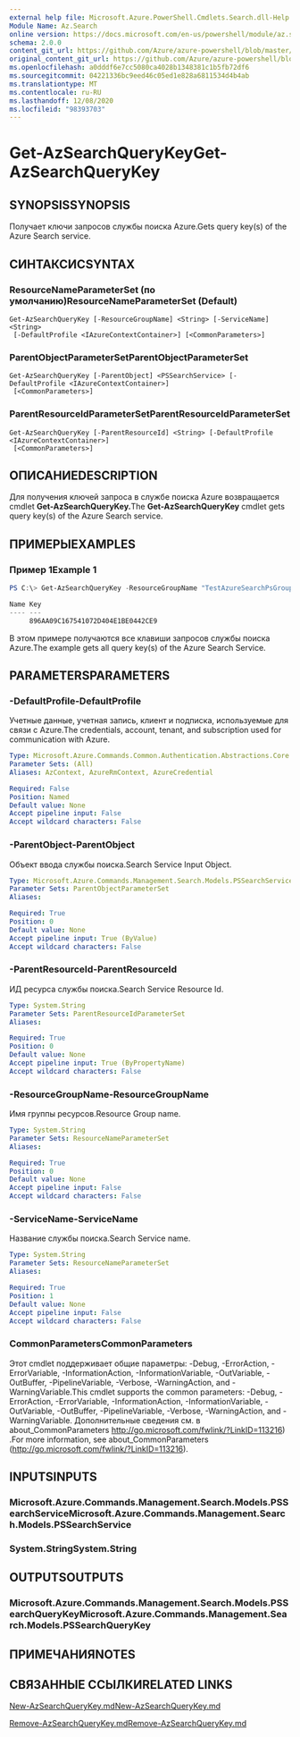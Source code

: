 ```yaml
---
external help file: Microsoft.Azure.PowerShell.Cmdlets.Search.dll-Help.xml
Module Name: Az.Search
online version: https://docs.microsoft.com/en-us/powershell/module/az.search/get-azsearchquerykey
schema: 2.0.0
content_git_url: https://github.com/Azure/azure-powershell/blob/master/src/Search/Search/help/Get-AzSearchQueryKey.md
original_content_git_url: https://github.com/Azure/azure-powershell/blob/master/src/Search/Search/help/Get-AzSearchQueryKey.md
ms.openlocfilehash: a0dddf6e7cc5080ca4028b1348381c1b5fb72df6
ms.sourcegitcommit: 04221336bc9eed46c05ed1e828a6811534d4b4ab
ms.translationtype: MT
ms.contentlocale: ru-RU
ms.lasthandoff: 12/08/2020
ms.locfileid: "98393703"
---
```

# <span data-ttu-id="e0be8-101">Get-AzSearchQueryKey</span><span class="sxs-lookup"><span data-stu-id="e0be8-101">Get-AzSearchQueryKey</span></span>

## <span data-ttu-id="e0be8-102">SYNOPSIS</span><span class="sxs-lookup"><span data-stu-id="e0be8-102">SYNOPSIS</span></span>
<span data-ttu-id="e0be8-103">Получает ключи запросов службы поиска Azure.</span><span class="sxs-lookup"><span data-stu-id="e0be8-103">Gets query key(s) of the Azure Search service.</span></span>

## <span data-ttu-id="e0be8-104">СИНТАКСИС</span><span class="sxs-lookup"><span data-stu-id="e0be8-104">SYNTAX</span></span>

### <span data-ttu-id="e0be8-105">ResourceNameParameterSet (по умолчанию)</span><span class="sxs-lookup"><span data-stu-id="e0be8-105">ResourceNameParameterSet (Default)</span></span>
```
Get-AzSearchQueryKey [-ResourceGroupName] <String> [-ServiceName] <String>
 [-DefaultProfile <IAzureContextContainer>] [<CommonParameters>]
```

### <span data-ttu-id="e0be8-106">ParentObjectParameterSet</span><span class="sxs-lookup"><span data-stu-id="e0be8-106">ParentObjectParameterSet</span></span>
```
Get-AzSearchQueryKey [-ParentObject] <PSSearchService> [-DefaultProfile <IAzureContextContainer>]
 [<CommonParameters>]
```

### <span data-ttu-id="e0be8-107">ParentResourceIdParameterSet</span><span class="sxs-lookup"><span data-stu-id="e0be8-107">ParentResourceIdParameterSet</span></span>
```
Get-AzSearchQueryKey [-ParentResourceId] <String> [-DefaultProfile <IAzureContextContainer>]
 [<CommonParameters>]
```

## <span data-ttu-id="e0be8-108">ОПИСАНИЕ</span><span class="sxs-lookup"><span data-stu-id="e0be8-108">DESCRIPTION</span></span>
<span data-ttu-id="e0be8-109">Для получения ключей запроса в службе поиска Azure возвращается cmdlet **Get-AzSearchQueryKey.**</span><span class="sxs-lookup"><span data-stu-id="e0be8-109">The **Get-AzSearchQueryKey** cmdlet gets query key(s) of the Azure Search service.</span></span>

## <span data-ttu-id="e0be8-110">ПРИМЕРЫ</span><span class="sxs-lookup"><span data-stu-id="e0be8-110">EXAMPLES</span></span>

### <span data-ttu-id="e0be8-111">Пример 1</span><span class="sxs-lookup"><span data-stu-id="e0be8-111">Example 1</span></span>
```powershell
PS C:\> Get-AzSearchQueryKey -ResourceGroupName "TestAzureSearchPsGroup" -ServiceName "pstestazuresearch01"

Name Key                             
---- ---                             
     896AA09C167541072D404E1BE0442CE9
```

<span data-ttu-id="e0be8-112">В этом примере получаются все клавиши запросов службы поиска Azure.</span><span class="sxs-lookup"><span data-stu-id="e0be8-112">The example gets all query key(s) of the Azure Search Service.</span></span>

## <span data-ttu-id="e0be8-113">PARAMETERS</span><span class="sxs-lookup"><span data-stu-id="e0be8-113">PARAMETERS</span></span>

### <span data-ttu-id="e0be8-114">-DefaultProfile</span><span class="sxs-lookup"><span data-stu-id="e0be8-114">-DefaultProfile</span></span>
<span data-ttu-id="e0be8-115">Учетные данные, учетная запись, клиент и подписка, используемые для связи с Azure.</span><span class="sxs-lookup"><span data-stu-id="e0be8-115">The credentials, account, tenant, and subscription used for communication with Azure.</span></span>

```yaml
Type: Microsoft.Azure.Commands.Common.Authentication.Abstractions.Core.IAzureContextContainer
Parameter Sets: (All)
Aliases: AzContext, AzureRmContext, AzureCredential

Required: False
Position: Named
Default value: None
Accept pipeline input: False
Accept wildcard characters: False
```

### <span data-ttu-id="e0be8-116">-ParentObject</span><span class="sxs-lookup"><span data-stu-id="e0be8-116">-ParentObject</span></span>
<span data-ttu-id="e0be8-117">Объект ввода службы поиска.</span><span class="sxs-lookup"><span data-stu-id="e0be8-117">Search Service Input Object.</span></span>

```yaml
Type: Microsoft.Azure.Commands.Management.Search.Models.PSSearchService
Parameter Sets: ParentObjectParameterSet
Aliases:

Required: True
Position: 0
Default value: None
Accept pipeline input: True (ByValue)
Accept wildcard characters: False
```

### <span data-ttu-id="e0be8-118">-ParentResourceId</span><span class="sxs-lookup"><span data-stu-id="e0be8-118">-ParentResourceId</span></span>
<span data-ttu-id="e0be8-119">ИД ресурса службы поиска.</span><span class="sxs-lookup"><span data-stu-id="e0be8-119">Search Service Resource Id.</span></span>

```yaml
Type: System.String
Parameter Sets: ParentResourceIdParameterSet
Aliases:

Required: True
Position: 0
Default value: None
Accept pipeline input: True (ByPropertyName)
Accept wildcard characters: False
```

### <span data-ttu-id="e0be8-120">-ResourceGroupName</span><span class="sxs-lookup"><span data-stu-id="e0be8-120">-ResourceGroupName</span></span>
<span data-ttu-id="e0be8-121">Имя группы ресурсов.</span><span class="sxs-lookup"><span data-stu-id="e0be8-121">Resource Group name.</span></span>

```yaml
Type: System.String
Parameter Sets: ResourceNameParameterSet
Aliases:

Required: True
Position: 0
Default value: None
Accept pipeline input: False
Accept wildcard characters: False
```

### <span data-ttu-id="e0be8-122">-ServiceName</span><span class="sxs-lookup"><span data-stu-id="e0be8-122">-ServiceName</span></span>
<span data-ttu-id="e0be8-123">Название службы поиска.</span><span class="sxs-lookup"><span data-stu-id="e0be8-123">Search Service name.</span></span>

```yaml
Type: System.String
Parameter Sets: ResourceNameParameterSet
Aliases:

Required: True
Position: 1
Default value: None
Accept pipeline input: False
Accept wildcard characters: False
```

### <span data-ttu-id="e0be8-124">CommonParameters</span><span class="sxs-lookup"><span data-stu-id="e0be8-124">CommonParameters</span></span>
<span data-ttu-id="e0be8-125">Этот cmdlet поддерживает общие параметры: -Debug, -ErrorAction, -ErrorVariable, -InformationAction, -InformationVariable, -OutVariable, -OutBuffer, -PipelineVariable, -Verbose, -WarningAction, and -WarningVariable.</span><span class="sxs-lookup"><span data-stu-id="e0be8-125">This cmdlet supports the common parameters: -Debug, -ErrorAction, -ErrorVariable, -InformationAction, -InformationVariable, -OutVariable, -OutBuffer, -PipelineVariable, -Verbose, -WarningAction, and -WarningVariable.</span></span> <span data-ttu-id="e0be8-126">Дополнительные сведения см. в about_CommonParameters http://go.microsoft.com/fwlink/?LinkID=113216) .</span><span class="sxs-lookup"><span data-stu-id="e0be8-126">For more information, see about_CommonParameters (http://go.microsoft.com/fwlink/?LinkID=113216).</span></span>

## <span data-ttu-id="e0be8-127">INPUTS</span><span class="sxs-lookup"><span data-stu-id="e0be8-127">INPUTS</span></span>

### <span data-ttu-id="e0be8-128">Microsoft.Azure.Commands.Management.Search.Models.PSSearchService</span><span class="sxs-lookup"><span data-stu-id="e0be8-128">Microsoft.Azure.Commands.Management.Search.Models.PSSearchService</span></span>

### <span data-ttu-id="e0be8-129">System.String</span><span class="sxs-lookup"><span data-stu-id="e0be8-129">System.String</span></span>

## <span data-ttu-id="e0be8-130">OUTPUTS</span><span class="sxs-lookup"><span data-stu-id="e0be8-130">OUTPUTS</span></span>

### <span data-ttu-id="e0be8-131">Microsoft.Azure.Commands.Management.Search.Models.PSSearchQueryKey</span><span class="sxs-lookup"><span data-stu-id="e0be8-131">Microsoft.Azure.Commands.Management.Search.Models.PSSearchQueryKey</span></span>

## <span data-ttu-id="e0be8-132">ПРИМЕЧАНИЯ</span><span class="sxs-lookup"><span data-stu-id="e0be8-132">NOTES</span></span>

## <span data-ttu-id="e0be8-133">СВЯЗАННЫЕ ССЫЛКИ</span><span class="sxs-lookup"><span data-stu-id="e0be8-133">RELATED LINKS</span></span>

[<span data-ttu-id="e0be8-134">New-AzSearchQueryKey.md</span><span class="sxs-lookup"><span data-stu-id="e0be8-134">New-AzSearchQueryKey.md</span></span>](./New-AzSearchQueryKey.md)

[<span data-ttu-id="e0be8-135">Remove-AzSearchQueryKey.md</span><span class="sxs-lookup"><span data-stu-id="e0be8-135">Remove-AzSearchQueryKey.md</span></span>](./Remove-AzSearchQueryKey.md)